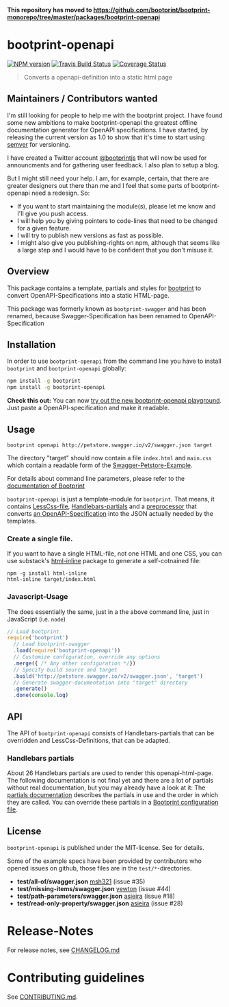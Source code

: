 **This repository has moved to https://github.com/bootprint/bootprint-monorepo/tree/master/packages/bootprint-openapi**

# bootprint-openapi 

[![NPM version](https://img.shields.io/npm/v/bootprint-openapi.svg)](https://npmjs.com/package/bootprint-openapi)
[![Travis Build Status](https://travis-ci.org/bootprint/bootprint-openapi.svg?branch=master)](https://travis-ci.org/bootprint/bootprint-openapi)
[![Coverage Status](https://img.shields.io/coveralls/bootprint/bootprint-openapi.svg)](https://coveralls.io/r/bootprint/bootprint-openapi)

> Converts a openapi-definition into a static html page

## Maintainers / Contributors wanted

I'm still looking for people to help me with the bootprint project. I have found some new ambitions to make 
bootprint-openapi the greatest offline documentation generator for OpenAPI specifications. I have started, by releasing
the current version as 1.0 to show that it's time to start using [semver](https://npmjs.com/package/semver) for versioning.

I have created a Twitter account [@bootprintjs](https://twitter.com/bootprintjs) that will now be used for announcments
and for gathering user feedback. I also plan to setup a blog.

But I might still need your help. I am, for example, certain, that there are greater designers out there than me and I
feel that some parts of bootprint-openapi need a redesign. So: 

* If you want to start maintaining the module(s), please let me know and I'll give you push access.
* I will help you by giving pointers to code-lines that need to be changed for a given feature.
* I will try to publish new versions as fast as possible.
* I might also give you publishing-rights on npm, although that seems like a large step and I would have to 
  be confident that you don't misuse it.

## Overview

This package contains a template, partials and styles for [bootprint](http://npmjs.com/bootprint) to convert
OpenAPI-Specifications into a static HTML-page.

This package was formerly known as `bootprint-swagger` and has been renamed, because 
Swagger-Specification has been renamed to OpenAPI-Specification
## Installation

In order to use `bootprint-openapi` from the command line
you have to install `bootprint` and `bootprint-openapi` globally:

```bash
npm install -g bootprint
npm install -g bootprint-openapi
```

**Check this out:** You can now [try out the new bootprint-openapi playground](http://bootprint.knappi.org/).
Just paste a OpenAPI-specification and make it readable. 


## Usage

```
bootprint openapi http://petstore.swagger.io/v2/swagger.json target
```

The directory "target" should now contain a file `index.html` and `main.css` which contain a readable
form of the [Swagger-Petstore-Example](http://petstore.swagger.io/).

For details about command line parameters, please refer to the
[documentation of Bootprint](https://github.com/nknapp/bootprint)

`bootprint-openapi` is just a template-module for `bootprint`. That means, it contains
[LessCss-file](less), [Handlebars-partials](handlebars/partials) and a
[preprocessor](lib/preprocessor.js) that converts
[an OpenAPI-Specification](http://openapis.org) into the JSON actually needed by the templates.

### Create a single file.

If you want to have a single HTML-file, not one HTML and one CSS, you can use substack's [html-inline](https://github.com/substack/html-inline)
package to generate a self-cotnained file:

```
npm -g install html-inline
html-inline target/index.html
```



### Javascript-Usage

The does essentially the same, just in a the above command line, just in JavaScript (i.e. `node`)

```js
// Load bootprint
require('bootprint')
  // Load bootprint-swagger
  .load(require('bootprint-openapi'))
  // Customize configuration, override any options
  .merge({ /* Any other configuration */})
  // Specify build source and target
  .build('http://petstore.swagger.io/v2/swagger.json', 'target')
  // Generate swagger-documentation into "target" directory
  .generate()
  .done(console.log)
```

## API

The API of `bootprint-openapi` consists of Handlebars-partials that can be overridden and
LessCss-Definitions, that can be adapted.

### Handlebars partials
                                               
About 26 Handlebars partials are used to render this openapi-html-page.
The following documentation is not final yet and there are a lot of partials without real documentation, but you may already have a look
at it: The [partials documentation](handlebars-partials.md) describes the partials in use
and the order in which they are called. You can override these partials in a
[Bootprint configuration file](https://github.com/nknapp/bootprint/blob/master/doc/config.md#overriding-and-adding-partials).


## License

`bootprint-openapi` is published under the MIT-license.
See []() for details.

Some of the example specs have been provided by contributors who opened issues on github,
those files are in the `test/*`-directories.

* **test/all-of/swagger.json** [msh321](https://github.com/msh321) (issue #35)
* **test/missing-items/swagger.json** [yewton](https://github.com/yewton) (issue #44)
* **test/path-parameters/swagger.json** [asieira](https://github.com/asieira) (issue #18)
* **test/read-only-property/swagger.json** [asieira](https://github.com/asieira) (issue #28)

# Release-Notes
 
For release notes, see [CHANGELOG.md](CHANGELOG.md)
 
# Contributing guidelines

See [CONTRIBUTING.md](CONTRIBUTING.md).
